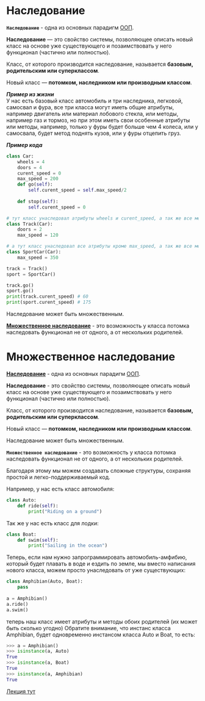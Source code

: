 # Наследование

__`Наследование`__ - одна из основных парадигм [ООП](ООП.md).

**Наследование** — это свойство системы, позволяющее описать новый класс на основе уже 
существующего и позаимствовать у него функционал (частично или полностью).

Класс, от которого производится наследование, называется **базовым, родительским или 
суперклассом**. 

Новый класс — **потомком, наследником или производным классом**.

***Пример из жизни*** <br>
У нас есть базовый класс автомобиль и три наследника, легковой, самосвал и фура, 
все три класса могут иметь общие атрибуты, например двигатель или материал лобового стекла, 
или методы, например газ и тормоз, но при этом иметь свои особенные атрибуты или методы, 
например, только у фуры будет больше чем 4 колеса, или у самосвала, будет метод поднять кузов, 
или у фуры отцепить груз.

***Пример кода*** <br>
```python
class Car:
    wheels = 4
    doors = 4
    curent_speed = 0
    max_speed = 200
    def go(self):
        self.curent_speed = self.max_speed/2
    
    def stop(self):
        self.curent_speed = 0

# тут класс унаследовал атрибуты wheels и curent_speed, а так же все методы
class Track(Car):
    doors = 2
    max_speed = 120

# а тут класс унаследовал все атрибуты кроме max_speed, а так же все методы
class SportCar(Car):
    max_speed = 350

track = Track()
sport = SportCar()

track.go()
sport.go()
print(track.curent_speed) # 60
print(sport.curent_speed) # 175
```

Наследование может быть множественным.

[**Множественное наследование**](ООП-Множественное%20наследование.md) - это возможность у класса потомка наследовать функционал 
не от одного, а от нескольких родителей.

# Множественное наследование

[**Наследование**](ООП-Наследование.md) - одна из основных парадигм [ООП](ООП.md).

**Наследование** - это свойство системы, позволяющее описать новый класс на основе уже 
существующего и позаимствовать у него функционал (частично или полностью).

Класс, от которого производится наследование, называется **базовым, родительским или 
суперклассом**. 

Новый класс — **потомком, наследником или производным классом**.

Наследование может быть множественным.

__`Множественное наследование`__ - это возможность у класса потомка наследовать функционал 
не от одного, а от нескольких родителей.

Благодаря этому мы можем создавать сложные структуры, сохраняя простой и 
легко-поддерживаемый код. 

Например, у нас есть класс автомобиля:
```python
class Auto:
    def ride(self):
        print("Riding on a ground")
```
Так же у нас есть класс для лодки:
```python
class Boat:
    def swim(self):
        print("Sailing in the ocean")
```
Теперь, если нам нужно запрограммировать автомобиль-амфибию, который будет плавать в воде и ездить по земле, мы вместо написания нового класса, можем просто унаследовать от уже существующих:
```python
class Amphibian(Auto, Boat):
    pass
 
a = Amphibian()
a.ride()
a.swim()
```
теперь наш класс имеет атрибуты и методы обоих родителей (их может быть сколько угодно)
Обратите внимание, что инстанс класса Amphibian, будет одновременно инстансом класса Auto и Boat, то есть:
```python
>>> a = Amphibian()
>>> isinstance(a, Auto)
True
>>> isinstance(a, Boat)
True
>>> isinstance(a, Amphibian)
True
```

[Лекция тут](https://github.com/PonomaryovVladyslav/PythonCources/blob/master/lesson16.md)